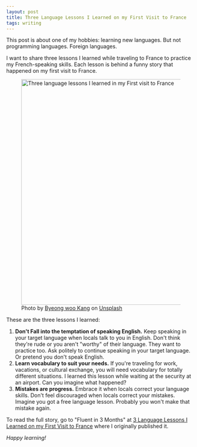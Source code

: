 ```yaml
---
layout: post
title: Three Language Lessons I Learned on my First Visit to France
tags: writing 
---
```


This post is about one of my hobbies: learning new languages. But not programming languages. Foreign languages.

I want to share three lessons I learned while traveling to France to practice my French-speaking skills. Each lesson is behind a funny story that happened on my first visit to France.

<figure>
<img src="https://images.unsplash.com/photo-1616937927892-074b4217febc?crop=entropy&cs=tinysrgb&fit=crop&fm=jpg&h=400&ixlib=rb-4.0.3&q=80&w=600&ixid=M3wxMjA3fDB8MHxwaG90by1wYWdlfHx8fGVufDB8fHx8fA" width="600" alt="Three language lessons I learned in my First visit to France" />

<figcaption>Photo by <a href="https://unsplash.com/@bottlecow?utm_content=creditCopyText&utm_medium=referral&utm_source=unsplash">Byeong woo Kang</a> on <a href="https://unsplash.com/photos/eiffel-tower-under-white-clouds-during-daytime-CF6Ev7NCw_Y?utm_content=creditCopyText&utm_medium=referral&utm_source=unsplash">Unsplash</a></figcaption>
</figure>

These are the three lessons I learned:

1. **Don't Fall into the temptation of speaking English.** Keep speaking in your target language when locals talk to you in English. Don't think they're rude or you aren't "worthy" of their language. They want to practice too. Ask politely to continue speaking in your target language. Or pretend you don't speak English.
2. **Learn vocabulary to suit your needs.** If you're traveling for work, vacations, or cultural exchange, you will need vocabulary for totally different situations. I learned this lesson while waiting at the security at an airport. Can you imagine what happened?
3. **Mistakes are progress.** Embrace it when locals correct your language skills. Don't feel discouraged when locals correct your mistakes. Imagine you got a free language lesson. Probably you won't make that mistake again.

To read the full story, go to "Fluent in 3 Months" at [3 Language Lessons I Learned on my First Visit to France](https://www.fluentin3months.com/speaking-french-in-france/) where I originally published it.

_Happy learning!_